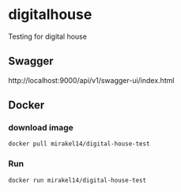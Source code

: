 # digitalhouse
Testing for digital house

## Swagger
http://localhost:9000/api/v1/swagger-ui/index.html

## Docker
### download image 
`docker pull mirakel14/digital-house-test`

### Run
`docker run mirakel14/digital-house-test`
